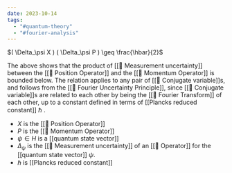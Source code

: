 ```yaml
---
date: 2023-10-14
tags:
  - "#quantum-theory"
  - "#fourier-analysis"
---
```

$( \Delta_\psi X ) ( \Delta_\psi P ) \geq \frac{\hbar}{2}$

The above shows that the product of [[📘 Measurement uncertainty]] between the [[📘 Position Operator]] and the [[📘 Momentum Operator]] is bounded below. The relation applies to any pair of [[📘 Conjugate variable]]s, and follows from the [[📗 Fourier Uncertainty Principle]], since [[📘 Conjugate variable]]s are related to each other by being the [[📘 Fourier Transform]] of each other, up to a constant defined in terms of [[Plancks reduced constant]] $\hbar$ .

- $X$ is the [[📘 Position Operator]]
- $P$ is the [[📘 Momentum Operator]]
- $\psi \in H$ is a [[quantum state vector]]
- $\Delta_\psi$ is the [[📘 Measurement uncertainty]] of an [[📘 Operator]] for the [[quantum state vector]] $\psi$.
- $\hbar$ is [[Plancks reduced constant]]
